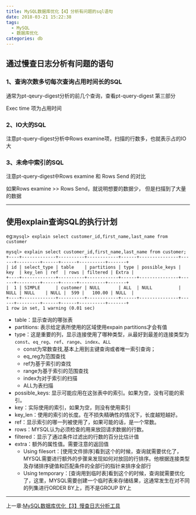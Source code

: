 ```yaml
---
title: MySQL数据库优化【4】分析有问题的sql语句
date: 2018-03-21 15:22:38
tags:
  - MySQL
  - 数据库优化
categories: db
---
```

## 通过慢查日志分析有问题的语句
### 1、查询次数多切每次查询占用时间长的SQL

通常为pt-qeury-digest分析的前几个查询，查看pt-query-digest 第三部分

Exec time 项为占用时间

### 2、IO大的SQL

注意pt-query-digest分析中Rows examine项，扫描的行数多，也就表示占的IO大

### 3、未命中索引的SQL

注意pt-query-digest中Rows examine 和 Rows Send 的对比

如果Rows examine >> Rows Send，就说明想要的数据少， 但是扫描到了大量的数据

---
## 使用explain查询SQL的执行计划

eg:`mysql> explain select customer_id,first_name,last_name from customer`

    mysql> explain select customer_id,first_name,last_name from customer;
    +----+-------------+----------+------------+------+---------------+------+---------+------+------+----------+-------+
    | id | select_type | table    | partitions | type | possible_keys | key  | key_len | ref  | rows | filtered | Extra |
    +----+-------------+----------+------------+------+---------------+------+---------+------+------+----------+-------+
    |  1 | SIMPLE      | customer | NULL       | ALL  | NULL          | NULL | NULL    | NULL |  599 |   100.00 | NULL  |
    +----+-------------+----------+------------+------+---------------+------+---------+------+------+----------+-------+
    1 row in set, 1 warning (0.01 sec)

* table：显示查询的哪张表
* partitions: 表示给定表所使用的区域使用expain partitions才会有值
* type：这是重要的列，显示连接使用了哪种类型，从最好到最差的连接类型为`const`、`eq_reg`、`ref`、`range`、`index`、`ALL`
    - const为常数查找,基本上用到主键查询或者唯一索引查询；
    - eq_reg为范围查找
    - ref为基于索引的查找
    - range为基于索引的范围查找
    - index为对于索引的扫描
    - ALL为表扫描
* possible_keys: 显示可能应用在这张表中的索引。如果为空，没有可能的索引。
* key：实际使用的索引，如果为空，则没有使用索引
* key_len：使用的索引的长度。在不损失精确性的情况下，长度越短越好。
* ref：显示索引的哪一列被使用了，如果可能的话，是一个常数。
* rows：MYSQL认为必须检查的用来放回请求数据的行数。
* filtered：显示了通过条件过滤出的行数的百分比估计值
* extra：额外的属性值。需要注意的返回值
    - Using filesort：\[使用文件排序\]看到这个的时候，查询就需要优化了，MYSQL需要进行额外的步骤来发现如何对放回的行排序。他根据连接类型及存储排序键值和匹配条件的全部行的指针来排序全部行
    - Using temporary：\[查询用到临时表\]看到这个的时候，查询就需要优化了，这里，MYSQL需要创建一个临时表来存储结果，这通常发生在对不同的列集进行ORDER BY上，而不是GROUP BY上

---
上一章:[MySQL数据库优化【3】慢查日志分析工具](/MySQL数据库优化【3】慢查日志分析工具/)